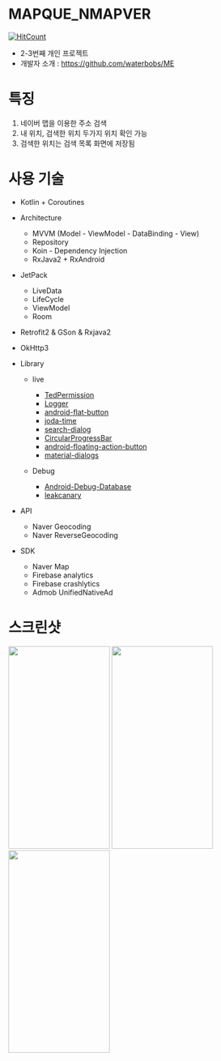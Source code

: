 # MAPQUE_NMAPVER

[![HitCount](http://hits.dwyl.com/waterbobs/MAPQUE_NMAPVER.svg)](http://hits.dwyl.com/waterbobs/MAPQUE_NMAPVER)
 
 - 2-3번째 개인 프로젝트
 - 개발자 소개 : https://github.com/waterbobs/ME


# 특징
 
 1. 네이버 맵을 이용한 주소 검색
 2. 내 위치, 검색한 위치 두가지 위치 확인 가능
 3. 검색한 위치는 검색 목록 화면에 저장됨
 
# 사용 기술

- Kotlin + Coroutines

- Architecture
  - MVVM (Model - ViewModel - DataBinding - View)
  - Repository
  - Koin - Dependency Injection 
  - RxJava2 + RxAndroid
  
- JetPack
  - LiveData
  - LifeCycle
  - ViewModel
  - Room 
  
- Retrofit2 & GSon & Rxjava2
- OkHttp3

- Library
  - live
    - [TedPermission](https://github.com/ParkSangGwon/TedPermission)
    - [Logger](https://github.com/orhanobut/logger)
    - [android-flat-button](https://github.com/hoang8f/android-flat-button)
    - [joda-time](https://github.com/JodaOrg/joda-time)
    - [search-dialog](https://github.com/mirrajabi/search-dialog)
    - [CircularProgressBar](https://github.com/lopspower/CircularProgressBar)
    - [android-floating-action-button](https://github.com/fstech/android-floating-action-button)
    - [material-dialogs](https://github.com/afollestad/material-dialogs)
    
  - Debug
    - [Android-Debug-Database](https://github.com/amitshekhariitbhu/Android-Debug-Database)
    - [leakcanary](https://square.github.io/leakcanary/)

- API
  - Naver Geocoding
  - Naver ReverseGeocoding

- SDK
  - Naver Map
  - Firebase analytics
  - Firebase crashlytics
  - Admob UnifiedNativeAd


# 스크린샷

<div>
  <img width=200 height=400 src="https://user-images.githubusercontent.com/8046850/80590619-2ffb2f00-8a57-11ea-85c8-c4e414d8546f.PNG"> 
  <img width=200 height=400 src="https://user-images.githubusercontent.com/8046850/80590612-2e316b80-8a57-11ea-9070-4c087c0b840a.PNG">  
  <img width=200 height=400 src="https://user-images.githubusercontent.com/8046850/80590618-2f629880-8a57-11ea-9a24-573b4f2a09b6.PNG">
<div>
